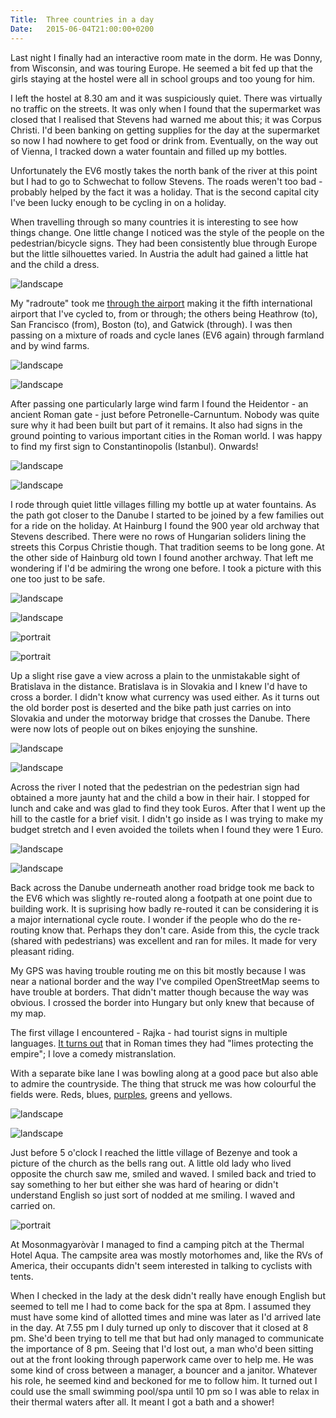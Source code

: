 ```yaml
---
Title:	Three countries in a day
Date:	2015-06-04T21:00:00+0200
---
```


Last night I finally had an interactive room mate in the dorm. He was Donny, from Wisconsin, and was touring Europe. He seemed a bit fed up that the girls staying at the hostel were all in school groups and too young for him.

I left the hostel at 8.30 am and it was suspiciously quiet. There was virtually no traffic on the streets. It was only when I found that the supermarket was closed that I realised that Stevens had warned me about this; it was Corpus Christi. I'd been banking on getting supplies for the day at the supermarket so now I had nowhere to get food or drink from. Eventually, on the way out of Vienna, I tracked down a water fountain and filled up my bottles.

Unfortunately the EV6 mostly takes the north bank of the river at this point but I had to go to Schwechat to follow Stevens. The roads weren't too bad - probably helped by the fact it was a holiday. That is the second capital city I've been lucky enough to be cycling in on a holiday. 

When travelling through so many countries it is interesting to see how things change. One little change I noticed was the style of the people on the pedestrian/bicycle signs. They had been consistently blue through Europe but the little silhouettes varied. In Austria the adult had gained a little hat and the child a dress.

![landscape](https://farm1.staticflickr.com/345/18555648590_b164a3bbc2_z_d.jpg "Pedestrian sign")

My "radroute" took me [through the airport](https://twitter.com/RTWbike/status/606379599061237760) making it the fifth international airport that I've cycled to, from or through; the others being Heathrow (to), San Francisco (from), Boston (to), and Gatwick (through). I was then passing on a mixture of roads and cycle lanes (EV6 again) through farmland and by wind farms.

![landscape](https://farm4.staticflickr.com/3755/19452707715_63bbbb2616_z_d.jpg "Farms - land and wind")

![landscape](https://farm4.staticflickr.com/3770/19426656706_e6b0303f6a_z_d.jpg "Wind farms")

After passing one particularly large wind farm I found the Heidentor - an ancient Roman gate - just before Petronelle-Carnuntum. Nobody was quite sure why it had been built but part of it remains. It also had signs in the ground pointing to various important cities in the Roman world. I was happy to find my first sign to Constantinopolis (Istanbul). Onwards!

![landscape](https://farm4.staticflickr.com/3877/19265165750_a56e227d4f_z_d.jpg "Heidentor")

![landscape](https://farm1.staticflickr.com/455/19265178070_3de19c911b_z_d.jpg "Pointing to Constantinople")

I rode through quiet little villages filling my bottle up at water fountains. As the path got closer to the Danube I started to be joined by a few families out for a ride on the holiday. At Hainburg I found the 900 year old archway that Stevens described. There were no rows of Hungarian soliders lining the streets this Corpus Christie though. That tradition seems to be long gone. At the other side of Hainburg old town I found another archway. That left me wondering if I'd be admiring the wrong one before. I took a picture with this one too just to be safe.

![landscape](https://farm1.staticflickr.com/279/19265188778_06719cc0cc_z_d.jpg "Austria")

![landscape](https://farm1.staticflickr.com/462/19452758135_d59419fbea_z_d.jpg "Hainburg")

![portrait](https://farm1.staticflickr.com/315/18555618748_a948ec6533_z_d.jpg "Archway in Hainburg")

![portrait](https://farm1.staticflickr.com/369/18745848221_e0f7d38b24_z_d.jpg "Second archway in Hainburg")

Up a slight rise gave a view across a plain to the unmistakable sight of Bratislava in the distance. Bratislava is in Slovakia and I knew I'd have to cross a border. I didn't know what currency was used either. As it turns out the old border post is deserted and the bike path just carries on into Slovakia and under the motorway bridge that crosses the Danube. There were now lots of people out on bikes enjoying the sunshine.

![landscape](https://farm1.staticflickr.com/409/18557236469_a095c2f441_z_d.jpg "Bratislava in the distance")

![landscape](https://farm4.staticflickr.com/3816/19452768875_4c112101d4_z_d.jpg "Bratislava")

Across the river I noted that the pedestrian on the pedestrian sign had obtained a more jaunty hat and the child a bow in their hair. I stopped for lunch and cake and was glad to find they took Euros. After that I went up the hill to the castle for a brief visit. I didn't go inside as I was trying to make my budget stretch and I even avoided the toilets when I found they were 1 Euro.

![landscape](https://farm1.staticflickr.com/349/19457070011_3e592770fc_z_d.jpg "Castle")

![landscape](https://farm1.staticflickr.com/478/19426726836_3b14b0656c_z_d.jpg "The castle")

Back across the Danube underneath another road bridge took me back to the EV6 which was slightly re-routed along a footpath at one point due to building work. It is suprising how badly re-routed it can be considering it is a major international cycle route. I wonder if the people who do the re-routing know that. Perhaps they don't care. Aside from this, the cycle track (shared with pedestrians) was excellent and ran for miles. It made for very pleasant riding. 

My GPS was having trouble routing me on this bit mostly because I was near a national border and the way I've compiled OpenStreetMap seems to have trouble at borders. That didn't matter though because the way was obvious. I crossed the border into Hungary but only knew that because of my map.

The first village I encountered - Rajka - had tourist signs in multiple languages. [It turns out](https://twitter.com/RTWbike/status/606505327811555330) that in Roman times they had "limes protecting the empire"; I love a comedy mistranslation.

With a separate bike lane I was bowling along at a good pace but also able to admire the countryside. The thing that struck me was how colourful the fields were. Reds, blues, [purples](https://twitter.com/RTWbike/status/606774340319903744), greens and yellows.

![landscape](https://farm1.staticflickr.com/418/18122866203_361f84d816_z_d.jpg "Purple fields")

![landscape](https://farm1.staticflickr.com/351/18120897174_3f4158712e_z_d.jpg "More purple fields")

Just before 5 o'clock I reached the little village of Bezenye and took a picture of the church as the bells rang out. A little old lady who lived opposite the church saw me, smiled and waved. I smiled back and tried to say something to her but either she was hard of hearing or didn't understand English so just sort of nodded at me smiling. I waved and carried on. 

![portrait](https://farm1.staticflickr.com/369/18122848513_6e34dc9813_z_d.jpg "Church in Bezenye")

At Mosonmagyar&ograve;v&agrave;r I managed to find a camping pitch at the Thermal Hotel Aqua. The campsite area was mostly motorhomes and, like the RVs of America, their occupants didn't seem interested in talking to cyclists with tents.

When I checked in the lady at the desk didn't really have enough English but seemed to tell me I had to come back for the spa at 8pm. I assumed they must have some kind of allotted times and mine was later as I'd arrived late in the day. At 7.55 pm I duly turned up only to discover that it closed at 8 pm. She'd been trying to tell me that but had only managed to communicate the importance of 8 pm. Seeing that I'd lost out, a man who'd been sitting out at the front looking through paperwork came over to help me. He was some kind of cross between a manager, a bouncer and a janitor. Whatever his role, he seemed kind and beckoned for me to follow him. It turned out I could use the small swimming pool/spa until 10 pm so I was able to relax in their thermal waters after all. It meant I got a bath and a shower!